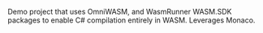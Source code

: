 Demo project that uses OmniWASM, and WasmRunner WASM.SDK packages to enable C# compilation entirely in WASM. Leverages Monaco.